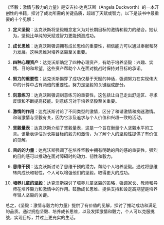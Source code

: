 《坚毅：激情与毅力的力量》是安吉拉·达克沃斯（Angela Duckworth）的一本开创性的书籍，探讨了成功所需的关键品质，超越了天赋或智力。以下是该书中最重要的十个见解：

1. **定义坚毅**：达克沃斯将坚毅概念定义为对长期目标的激情和毅力的结合。她认为，坚毅比单纯的天赋或智力更能预测成功。

2. **成长思维**：达克沃斯强调拥有成长思维的重要性，相信能力可以通过奉献和努力发展。这种思维对培养坚毅至关重要。

3. **四种心理资产**：达克沃斯确定了四种心理资产，有助于培养坚毅：兴趣、实践、目的和希望。这些资产帮助个人在面对挑战时保持对目标的承诺。

4. **努力的重要性**：达克沃斯揭穿了成功仅基于天赋的神话，强调努力在实现伟大中的计算中占有两倍的重要性。努力是坚毅的关键组成部分。

5. **刻意练习**：达克沃斯强调刻意练习的重要性，这包括让自己走出舒适区、寻求反馈和不断提高技能。刻意练习对于培养坚毅至关重要。

6. **激情的作用**：达克沃斯讨论了不同类型的激情，区分了和谐激情和痴迷激情。和谐激情与坚毅有关，因为它涉及追求与个人价值和兴趣一致的活动。

7. **坚毅量表**：达克沃斯介绍了坚毅量表，这是一个旨在衡量个人坚毅水平的工具。该量表评估对长期目标的毅力和激情，为了解个人的坚毅性提供了有价值的见解。

8. **目的的力量**：达克沃斯强调了在培养坚毅中拥有明确的目的感的重要性。强烈的目的感可以推动在面对障碍时的动力、韧性和毅力。

9. **思维干预**：达克沃斯讨论了思维干预的潜力，帮助个人培养坚毅。通过将思维转向成长和韧性，个人可以增强他们的坚毅，取得更大的成功。

10. **培养儿童的坚毅**：达克沃斯探讨了培养儿童坚毅的策略，强调家长、教师和导师在培养毅力和激情中的作用。鼓励成长思维、提供支持和设定高期望是培养年轻人坚毅的关键。

总之，《坚毅：激情与毅力的力量》提供了有价值的见解，探讨了推动成功和满足的品质。通过拥抱坚毅、培养成长思维，以及发挥激情和毅力，个人可以克服挑战，实现目标，并过上更充实的生活。